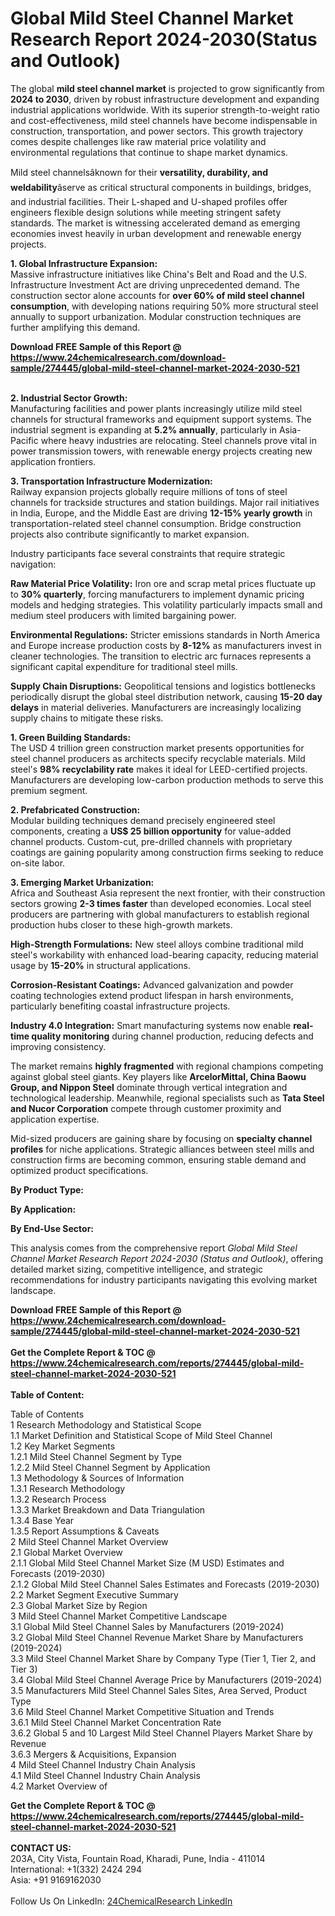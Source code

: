 <h1>Global Mild Steel Channel Market Research Report 2024-2030(Status and Outlook)</h1><p>The global <strong>mild steel channel market</strong> is projected to grow significantly from <strong>2024 to 2030</strong>, driven by robust infrastructure development and expanding industrial applications worldwide. With its superior strength-to-weight ratio and cost-effectiveness, mild steel channels have become indispensable in construction, transportation, and power sectors. This growth trajectory comes despite challenges like raw material price volatility and environmental regulations that continue to shape market dynamics.</p><p>Mild steel channelsâknown for their <strong>versatility, durability, and weldability</strong>âserve as critical structural components in buildings, bridges, and industrial facilities. Their L-shaped and U-shaped profiles offer engineers flexible design solutions while meeting stringent safety standards. The market is witnessing accelerated demand as emerging economies invest heavily in urban development and renewable energy projects.</p><p><strong>1. Global Infrastructure Expansion:</strong><br>
Massive infrastructure initiatives like China's Belt and Road and the U.S. Infrastructure Investment Act are driving unprecedented demand. The construction sector alone accounts for <strong>over 60% of mild steel channel consumption</strong>, with developing nations requiring 50% more structural steel annually to support urbanization. Modular construction techniques are further amplifying this demand.</p><div><b>Download FREE Sample of this Report @ 
            <a href="https://www.24chemicalresearch.com/download-sample/274445/global-mild-steel-channel-market-2024-2030-521">
            https://www.24chemicalresearch.com/download-sample/274445/global-mild-steel-channel-market-2024-2030-521</a></b></div><br><p><strong>2. Industrial Sector Growth:</strong><br>
Manufacturing facilities and power plants increasingly utilize mild steel channels for structural frameworks and equipment support systems. The industrial segment is expanding at <strong>5.2% annually</strong>, particularly in Asia-Pacific where heavy industries are relocating. Steel channels prove vital in power transmission towers, with renewable energy projects creating new application frontiers.</p><p><strong>3. Transportation Infrastructure Modernization:</strong><br>
Railway expansion projects globally require millions of tons of steel channels for trackside structures and station buildings. Major rail initiatives in India, Europe, and the Middle East are driving <strong>12-15% yearly growth</strong> in transportation-related steel channel consumption. Bridge construction projects also contribute significantly to market expansion.</p><p>Industry participants face several constraints that require strategic navigation:</p><p><strong>Raw Material Price Volatility:</strong> Iron ore and scrap metal prices fluctuate up to <strong>30% quarterly</strong>, forcing manufacturers to implement dynamic pricing models and hedging strategies. This volatility particularly impacts small and medium steel producers with limited bargaining power.</p><p><strong>Environmental Regulations:</strong> Stricter emissions standards in North America and Europe increase production costs by <strong>8-12%</strong> as manufacturers invest in cleaner technologies. The transition to electric arc furnaces represents a significant capital expenditure for traditional steel mills.</p><p><strong>Supply Chain Disruptions:</strong> Geopolitical tensions and logistics bottlenecks periodically disrupt the global steel distribution network, causing <strong>15-20 day delays</strong> in material deliveries. Manufacturers are increasingly localizing supply chains to mitigate these risks.</p><p><strong>1. Green Building Standards:</strong><br>
The USD 4 trillion green construction market presents opportunities for steel channel producers as architects specify recyclable materials. Mild steel's <strong>98% recyclability rate</strong> makes it ideal for LEED-certified projects. Manufacturers are developing low-carbon production methods to serve this premium segment.</p><p><strong>2. Prefabricated Construction:</strong><br>
Modular building techniques demand precisely engineered steel components, creating a <strong>US$ 25 billion opportunity</strong> for value-added channel products. Custom-cut, pre-drilled channels with proprietary coatings are gaining popularity among construction firms seeking to reduce on-site labor.</p><p><strong>3. Emerging Market Urbanization:</strong><br>
Africa and Southeast Asia represent the next frontier, with their construction sectors growing <strong>2-3 times faster</strong> than developed economies. Local steel producers are partnering with global manufacturers to establish regional production hubs closer to these high-growth markets.</p><p><strong>High-Strength Formulations:</strong> New steel alloys combine traditional mild steel's workability with enhanced load-bearing capacity, reducing material usage by <strong>15-20%</strong> in structural applications.</p><p><strong>Corrosion-Resistant Coatings:</strong> Advanced galvanization and powder coating technologies extend product lifespan in harsh environments, particularly benefiting coastal infrastructure projects.</p><p><strong>Industry 4.0 Integration:</strong> Smart manufacturing systems now enable <strong>real-time quality monitoring</strong> during channel production, reducing defects and improving consistency.</p><p>The market remains <strong>highly fragmented</strong> with regional champions competing against global steel giants. Key players like <strong>ArcelorMittal, China Baowu Group, and Nippon Steel</strong> dominate through vertical integration and technological leadership. Meanwhile, regional specialists such as <strong>Tata Steel and Nucor Corporation</strong> compete through customer proximity and application expertise.</p><p>Mid-sized producers are gaining share by focusing on <strong>specialty channel profiles</strong> for niche applications. Strategic alliances between steel mills and construction firms are becoming common, ensuring stable demand and optimized product specifications.</p><p><strong>By Product Type:</strong>
		</p><p><strong>By Application:</strong>
		</p><p><strong>By End-Use Sector:</strong>
		</p><p>This analysis comes from the comprehensive report <em>Global Mild Steel Channel Market Research Report 2024-2030 (Status and Outlook)</em>, offering detailed market sizing, competitive intelligence, and strategic recommendations for industry participants navigating this evolving market landscape.</p><div><b>Download FREE Sample of this Report @ 
            <a href="https://www.24chemicalresearch.com/download-sample/274445/global-mild-steel-channel-market-2024-2030-521">
            https://www.24chemicalresearch.com/download-sample/274445/global-mild-steel-channel-market-2024-2030-521</a></b></div><br><div><b>Get the Complete Report & TOC @ 
            <a href="https://www.24chemicalresearch.com/reports/274445/global-mild-steel-channel-market-2024-2030-521">
            https://www.24chemicalresearch.com/reports/274445/global-mild-steel-channel-market-2024-2030-521</a></b></div><br>
            <b>Table of Content:</b><p>Table of Contents<br />
1 Research Methodology and Statistical Scope<br />
1.1 Market Definition and Statistical Scope of Mild Steel Channel<br />
1.2 Key Market Segments<br />
1.2.1 Mild Steel Channel Segment by Type<br />
1.2.2 Mild Steel Channel Segment by Application<br />
1.3 Methodology & Sources of Information<br />
1.3.1 Research Methodology<br />
1.3.2 Research Process<br />
1.3.3 Market Breakdown and Data Triangulation<br />
1.3.4 Base Year<br />
1.3.5 Report Assumptions & Caveats<br />
2 Mild Steel Channel Market Overview<br />
2.1 Global Market Overview<br />
2.1.1 Global Mild Steel Channel Market Size (M USD) Estimates and Forecasts (2019-2030)<br />
2.1.2 Global Mild Steel Channel Sales Estimates and Forecasts (2019-2030)<br />
2.2 Market Segment Executive Summary<br />
2.3 Global Market Size by Region<br />
3 Mild Steel Channel Market Competitive Landscape<br />
3.1 Global Mild Steel Channel Sales by Manufacturers (2019-2024)<br />
3.2 Global Mild Steel Channel Revenue Market Share by Manufacturers (2019-2024)<br />
3.3 Mild Steel Channel Market Share by Company Type (Tier 1, Tier 2, and Tier 3)<br />
3.4 Global Mild Steel Channel Average Price by Manufacturers (2019-2024)<br />
3.5 Manufacturers Mild Steel Channel Sales Sites, Area Served, Product Type<br />
3.6 Mild Steel Channel Market Competitive Situation and Trends<br />
3.6.1 Mild Steel Channel Market Concentration Rate<br />
3.6.2 Global 5 and 10 Largest Mild Steel Channel Players Market Share by Revenue<br />
3.6.3 Mergers & Acquisitions, Expansion<br />
4 Mild Steel Channel Industry Chain Analysis<br />
4.1 Mild Steel Channel Industry Chain Analysis<br />
4.2 Market Overview of</p><div><b>Get the Complete Report & TOC @ 
            <a href="https://www.24chemicalresearch.com/reports/274445/global-mild-steel-channel-market-2024-2030-521">
            https://www.24chemicalresearch.com/reports/274445/global-mild-steel-channel-market-2024-2030-521</a></b></div><br><b>CONTACT US:</b><br>
            203A, City Vista, Fountain Road, Kharadi, Pune, India - 411014<br>
            International: +1(332) 2424 294<br>
            Asia: +91 9169162030 <br><br>
            Follow Us On LinkedIn: <a href="https://www.linkedin.com/company/24chemicalresearch/">24ChemicalResearch LinkedIn</a>